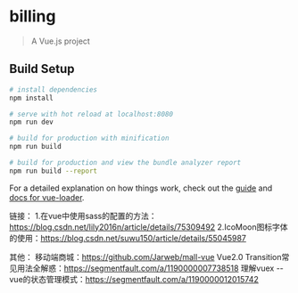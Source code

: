 # billing

> A Vue.js project

## Build Setup

``` bash
# install dependencies
npm install

# serve with hot reload at localhost:8080
npm run dev

# build for production with minification
npm run build

# build for production and view the bundle analyzer report
npm run build --report
```

For a detailed explanation on how things work, check out the [guide](http://vuejs-templates.github.io/webpack/) and [docs for vue-loader](http://vuejs.github.io/vue-loader).

链接：
1.在vue中使用sass的配置的方法：https://blog.csdn.net/lily2016n/article/details/75309492
2.IcoMoon图标字体的使用：https://blog.csdn.net/suwu150/article/details/55045987

其他：
移动端商城：https://github.com/Jarweb/mall-vue
Vue2.0 Transition常见用法全解惑：https://segmentfault.com/a/1190000007738518
理解vuex -- vue的状态管理模式：https://segmentfault.com/a/1190000012015742
